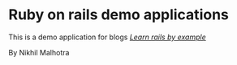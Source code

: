 # Ruby on rails demo applications

This is a demo application for blogs [*Learn rails by example*](http://railstutorial.org)

By Nikhil Malhotra
